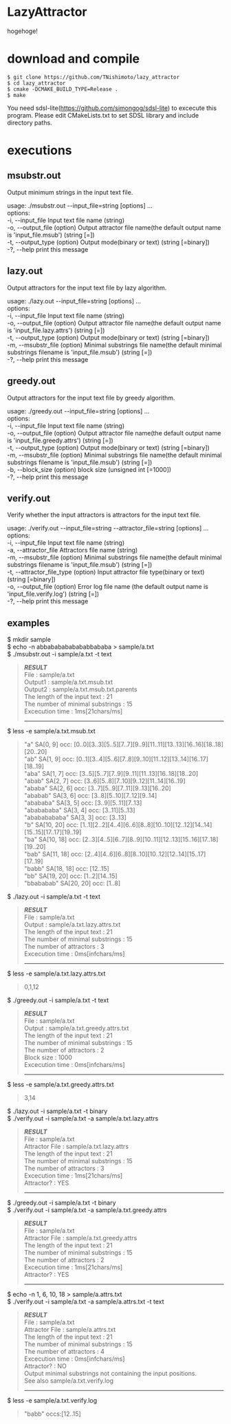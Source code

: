 # LazyAttractor
hogehoge!

# download and compile
    $ git clone https://github.com/TNishimoto/lazy_attractor
    $ cd lazy_attractor
    $ cmake -DCMAKE_BUILD_TYPE=Release .
    $ make

You need sdsl-lite(https://github.com/simongog/sdsl-lite) to excecute this program. 
Please edit CMakeLists.txt to set SDSL library and include directory paths.

# executions

## msubstr.out
Output minimum strings in the input text file.  

usage: ./msubstr.out --input_file=string [options] ...  
options:  
  -i, --input_file     Input text file name (string)  
  -o, --output_file    (option) Output attractor file name(the default output name is 'input_file.msub') (string [=])  
  -t, --output_type    (option) Output mode(binary or text) (string [=binary])  
  -?, --help           print this message  

## lazy.out
Output attractors for the input text file by lazy algorithm.  

usage: ./lazy.out --input_file=string [options] ...  
options:  
  -i, --input_file      Input text file name (string)  
  -o, --output_file     (option) Output attractor file name(the default output name is 'input_file.lazy.attrs') (string [=])  
  -t, --output_type     (option) Output mode(binary or text) (string [=binary])  
  -m, --msubstr_file    (option) Minimal substrings file name(the default minimal substrings filename is 'input_file.msub') (string [=])  
  -?, --help            print this message  
## greedy.out
Output attractors for the input text file by greedy algorithm.  

usage: ./greedy.out --input_file=string [options] ...  
options:  
  -i, --input_file      Input text file name (string)  
  -o, --output_file     (option) Output attractor file name(the default output name is 'input_file.greedy.attrs') (string [=])  
  -t, --output_type     (option) Output mode(binary or text) (string [=binary])  
  -m, --msubstr_file    (option) Minimal substrings file name(the default minimal substrings filename is 'input_file.msub') (string [=])  
  -b, --block_size      (option) block size (unsigned int [=1000])  
  -?, --help            print this message  

## verify.out
Verify whether the input attractors is attractors for the input text file.  

usage: ./verify.out --input_file=string --attractor_file=string [options] ...  
options:  
  -i, --input_file        Input text file name (string)  
  -a, --attractor_file    Attractors file name (string)  
  -m, --msubstr_file      (option) Minimal substrings file name(the default minimal substrings filename is 'input_file.msub') (string [=])  
  -t, --attractor_file_type    (option) Input attractor file type(binary or text) (string [=binary])  
  -o, --output_file       (option) Error log file name (the default output name is 'input_file.verify.log') (string [=])  
  -?, --help              print this message  

## examples
  $ mkdir sample  
  $ echo -n abbababababababbababa > sample/a.txt  
  $ ./msubstr.out -i sample/a.txt -t text  
  
  >___________RESULT___________  
  >File : sample/a.txt  
  >Output1 : sample/a.txt.msub.txt  
  >Output2 : sample/a.txt.msub.txt.parents  
  >The length of the input text : 21  
  >The number of minimal substrings : 15  
  >Excecution time : 1ms[21chars/ms]  
  >_________________________________ 

$ less -e sample/a.txt.msub.txt
>"a" SA[0, 9] occ: [0..0][3..3][5..5][7..7][9..9][11..11][13..13][16..16][18..18][20..20]  
>"ab" SA[1, 9] occ: [0..1][3..4][5..6][7..8][9..10][11..12][13..14][16..17][18..19]  
>"aba" SA[1, 7] occ: [3..5][5..7][7..9][9..11][11..13][16..18][18..20]  
>"abab" SA[2, 7] occ: [3..6][5..8][7..10][9..12][11..14][16..19]  
>"ababa" SA[2, 6] occ: [3..7][5..9][7..11][9..13][16..20]  
>"ababab" SA[3, 6] occ: [3..8][5..10][7..12][9..14]  
>"abababa" SA[3, 5] occ: [3..9][5..11][7..13]  
>"ababababa" SA[3, 4] occ: [3..11][5..13]  
>"abababababa" SA[3, 3] occ: [3..13]  
>"b" SA[10, 20] occ: [1..1][2..2][4..4][6..6][8..8][10..10][12..12][14..14][15..15][17..17][19..19]  
>"ba" SA[10, 18] occ: [2..3][4..5][6..7][8..9][10..11][12..13][15..16][17..18][19..20]  
>"bab" SA[11, 18] occ: [2..4][4..6][6..8][8..10][10..12][12..14][15..17][17..19]  
>"babb" SA[18, 18] occ: [12..15]  
>"bb" SA[19, 20] occ: [1..2][14..15]  
>"bbababab" SA[20, 20] occ: [1..8]  
 
$ ./lazy.out -i sample/a.txt -t text
>___________RESULT___________  
>File : sample/a.txt  
>Output : sample/a.txt.lazy.attrs.txt  
>The length of the input text : 21  
>The number of minimal substrings : 15  
>The number of attractors : 3  
>Excecution time : 0ms[infchars/ms]  
>_________________________________  

$ less -e sample/a.txt.lazy.attrs.txt
>0,1,12  

$ ./greedy.out -i sample/a.txt -t text
>___________RESULT___________  
>File : sample/a.txt  
>Output : sample/a.txt.greedy.attrs.txt  
>The length of the input text : 21  
>The number of minimal substrings : 15  
>The number of attractors : 2  
>Block size : 1000  
>Excecution time : 0ms[infchars/ms]  
>_________________________________  

$ less -e sample/a.txt.greedy.attrs.txt
>3,14  

$ ./lazy.out -i sample/a.txt -t binary  
$ ./verify.out -i sample/a.txt -a sample/a.txt.lazy.attrs  
>___________RESULT___________  
>File : sample/a.txt  
>Attractor File : sample/a.txt.lazy.attrs  
>The length of the input text : 21  
>The number of minimal substrings : 15  
>The number of attractors : 3  
>Excecution time : 1ms[21chars/ms]  
>Attractor? : YES  
>_________________________________  

$ ./greedy.out -i sample/a.txt -t binary  
$ ./verify.out -i sample/a.txt -a sample/a.txt.greedy.attrs  
>___________RESULT___________  
>File : sample/a.txt  
>Attractor File : sample/a.txt.greedy.attrs  
>The length of the input text : 21  
>The number of minimal substrings : 15  
>The number of attractors : 2  
>Excecution time : 1ms[21chars/ms]  
>Attractor? : YES  
>_________________________________ 

$ echo -n 1, 6, 10, 18 > sample/a.attrs.txt  
$ ./verify.out -i sample/a.txt -a sample/a.attrs.txt -t text
>___________RESULT___________  
>File : sample/a.txt  
>Attractor File : sample/a.attrs.txt  
>The length of the input text : 21  
>The number of minimal substrings : 15  
>The number of attractors : 4  
>Excecution time : 0ms[infchars/ms]  
>Attractor? : NO  
>Output minimal substrings not containing the input positions.  
>See also sample/a.txt.verify.log  
>_________________________________ 

$ less -e sample/a.txt.verify.log  
>"babb" occs:[12..15]
